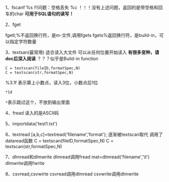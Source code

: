 1、fscanf
%s   !!!问题：空格丢失
%c   ！！！没有上述问题，返回的是带空格和回车的char
**可用于SQL语句的读写！**

2、fget

fgetl;%不返回换行符，是m-文件,调用fgets
fgets%返回换行符，是build-in，可以指定字符数量



3、textsan(最常用)
适合读入大文件
可以从任何位置开始读入
**有很多变种，请doc后深入阅读**
？？？似乎是Build-in function
```
C = textscan(fileID,formatSpec,N)
C = textscan(str,formatSpec,N)
```

%3.1f  表示算上小数点，读入3位，小数点后1位
```
*1d
```
`*`表示跳过这个，不放到输出里面



4、fread
读入的是ASCII码


5、importdata('test1.txt')


6、textread
[a,b,c]=textread('filename','format');
逐渐被textscan取代
调用了dataread函数
C = textscan(fileID,formatSpec,N)
C = textscan(str,formatSpec,N)


7、dlmread和dlmwrite
dlmread调用fread
mat=dlmread('filename','\t')
dlmwrite调用fwrite

8、csvread,csvwirte
csvread调用dlmread
csvwrite调用dlmwrite
